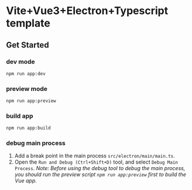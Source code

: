 # Vite+Vue3+Electron+Typescript template

## Get Started

### dev mode

```bash
npm run app:dev  
```

### preview mode

```bash
npm run app:preview  
```

### build app

```bash
npm run app:build
```

### debug main process

1. Add a break point in the main process `src/electron/main/main.ts`.
2. Open the `Run and Debug (Ctrl+Shift+D)` tool, and select `Debug Main Process`.
*Note: Before using the debug tool to debug the main process, you should run the preview script `npm run app:preview` first to build the Vue app.*

